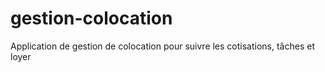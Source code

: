 # gestion-colocation
Application de gestion de colocation pour suivre les cotisations, tâches et loyer
